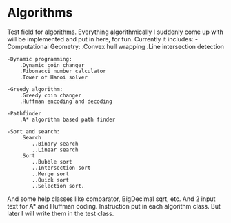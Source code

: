 # Algorithms
Test field for algorithms. Everything algorithmically I suddenly come up with will be implemented and put in here, for fun.
Currently it includes:
    -Computational Geometry:
        .Convex hull wrapping
        .Line intersection detection
        
    -Dynamic programming:
        .Dynamic coin changer
        .Fibonacci number calculator
        .Tower of Hanoi solver
    
    -Greedy algorithm:
        .Greedy coin changer
        .Huffman encoding and decoding
        
    -Pathfinder
        .A* algorithm based path finder
    
    -Sort and search:
        .Search
            ..Binary search
            ..Linear search
        .Sort
            ..Bubble sort
            ..Intersection sort
            ..Merge sort
            ..Quick sort
            ..Selection sort.
           
And some help classes like comparator, BigDecimal sqrt, etc. And 2 input text for A* and Huffman coding.
Instruction put in each algorithm class. But later I will write them in the test class.
